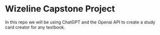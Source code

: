 # Wizeline Capstone Project

In this repo we will be using ChatGPT and the Openai API to create a study card creator for any textbook.